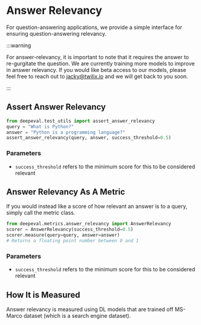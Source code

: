 # Answer Relevancy

For question-answering applications, we provide a simple interface for ensuring question-answering relevancy.

:::warning

For answer-relevancy, it is important to note that it requires the answer to re-gurgitate the question. We are currently training more models to improve in answer relevancy.
If you would like beta access to our models, please feel free to reach out to jacky@twilix.io and we will get back to you soon.

:::

## Assert Answer Relevancy

```python
from deepeval.test_utils import assert_answer_relevancy
query = "What is Python?"
answer = "Python is a programming language?"
assert_answer_relevancy(query, answer, success_threshold=0.5)
```

### Parameters

- `success_threshold` refers to the minimum score for this to be considered relevant

## Answer Relevancy As A Metric

If you would instead like a score of how relevant an answer is to a query, simply call the metric class.

```python
from deepeval.metrics.answer_relevancy import AnswerRelevancy
scorer = AnswerRelevancy(success_threshold=0.5)
scorer.measure(query=query, answer=answer)
# Returns a floating point number between 0 and 1
```

### Parameters

- `success_threshold` refers to the minimum score for this to be considered relevant

## How It is Measured

Answer relevancy is measured using DL models that are trained off MS-Marco dataset (which is a search engine dataset).
